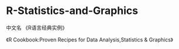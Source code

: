 # R-Statistics-and-Graphics
中文名 《R语言经典实例》


《R Cookbook:Proven Recipes for Data Analysis,Statistics & Graphics》
